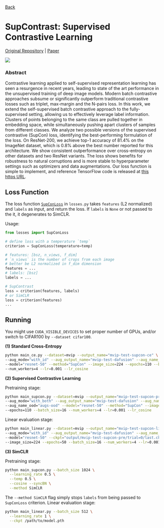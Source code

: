 [Back](https://github.com/PaulToast/Bachelorarbeit-Synthetische-Daten)
# SupContrast: Supervised Contrastive Learning

[Original Repository](https://github.com/HobbitLong/SupContrast) | [Paper](https://arxiv.org/abs/2004.11362)

![](figures/teaser.png)

### Abstract

Contrastive learning applied to self-supervised representation learning has seen a resurgence in recent years, leading to state of the art performance in the unsupervised training of deep image models. Modern batch contrastive approaches subsume or significantly outperform traditional contrastive losses such as triplet, max-margin and the N-pairs loss. In this work, we extend the self-supervised batch contrastive approach to the fully-supervised setting, allowing us to effectively leverage label information. Clusters of points belonging to the same class are pulled together in embedding space, while simultaneously pushing apart clusters of samples from different classes. We analyze two possible versions of the supervised contrastive (SupCon) loss, identifying the best-performing formulation of the loss. On ResNet-200, we achieve top-1 accuracy of 81.4% on the ImageNet dataset, which is 0.8% above the best number reported for this architecture. We show consistent outperformance over cross-entropy on other datasets and two ResNet variants. The loss shows benefits for robustness to natural corruptions and is more stable to hyperparameter settings such as optimizers and data augmentations. Our loss function is simple to implement, and reference TensorFlow code is released at [this https URL](https://github.com/google-research/google-research/tree/master/supcon).

## Loss Function
The loss function [`SupConLoss`](https://github.com/HobbitLong/SupContrast/blob/master/losses.py#L11) in `losses.py` takes `features` (L2 normalized) and `labels` as input, and return the loss. If `labels` is `None` or not passed to the it, it degenerates to SimCLR.

Usage:
```python
from losses import SupConLoss

# define loss with a temperature `temp`
criterion = SupConLoss(temperature=temp)

# features: [bsz, n_views, f_dim]
# `n_views` is the number of crops from each image
# better be L2 normalized in f_dim dimension
features = ...
# labels: [bsz]
labels = ...

# SupContrast
loss = criterion(features, labels)
# or SimCLR
loss = criterion(features)
...
```

## Running

You might use `CUDA_VISIBLE_DEVICES` to set proper number of GPUs, and/or switch to CIFAR100 by `--dataset cifar100`.

**(1) Standard Cross-Entropy**

```bash
python main_ce.py --dataset=mvip --output_name="mvip-test-supcon-ce" \
--aug_mode="with_id" --aug_output_name="mvip-test-dafusion" --aug_name_id="augs-id" \
--model="resnet-50" --method="SupCon" --image_size=224 --epochs=110 --batch_size=16 \
--num_workers=4 --lr=0.001 --lr_cosine
```

**(2) Supervised Contrastive Learning**  

Pretraining stage:
```bash
python main_supcon.py --dataset=mvip --output_name="mvip-test-supcon-pre" \
--aug_mode="with_both" --aug_output_name="mvip-test-dafusion" --aug_name_id="augs-id" \
--aug_name_ood="augs-ood" --model="resnet-50" --method="SupCon" --image_size=224 \
--epochs=110 --batch_size=16 --num_workers=4 --lr=0.001 --lr_cosine
```
Linear evaluation stage:
```bash
python main_linear.py --dataset=mvip --output_name="mvip-test-supcon-lin" \
--aug_mode="with_id" --aug_output_name="mvip-test-dafusion" --aug_name_id="augs-id" \
--model="resnet-50" --ckpt="output/mvip-test-supcon-pre/trial=0/last.ckpt" \
--image_size=224 --epochs=50 --batch_size=16 --num_workers=4 --lr=0.001 --lr_cosine
```

**(3) SimCLR**  

Pretraining stage:
```bash
python main_supcon.py --batch_size 1024 \
  --learning_rate 0.5 \
  --temp 0.5 \
  --cosine --syncBN \
  --method SimCLR
```
The `--method SimCLR` flag simply stops `labels` from being passed to `SupConLoss` criterion.
Linear evaluation stage:
```bash
python main_linear.py --batch_size 512 \
  --learning_rate 1 \
  --ckpt /path/to/model.pth
```